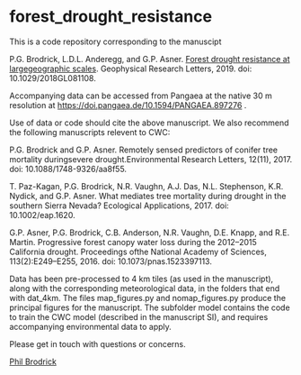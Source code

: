 # forest_drought_resistance

This is a code repository corresponding to the manuscipt

P.G. Brodrick, L.D.L. Anderegg, and G.P. Asner. [Forest drought resistance at largegeographic scales](https://agupubs.onlinelibrary.wiley.com/doi/full/10.1029/2018GL081108). Geophysical Research Letters, 2019. doi: 10.1029/2018GL081108.

Accompanying data can be accessed from Pangaea at the native 30 m resolution at https://doi.pangaea.de/10.1594/PANGAEA.897276 .

Use of data or code should cite the above manuscript.  We also recommend the following manuscripts relevent to CWC:

P.G. Brodrick and G.P. Asner. Remotely sensed predictors of conifer tree mortality duringsevere drought.Environmental Research Letters, 12(11), 2017. doi: 10.1088/1748-9326/aa8f55.

T. Paz-Kagan, P.G. Brodrick, N.R. Vaughn, A.J. Das, N.L. Stephenson, K.R. Nydick, and G.P. Asner. What mediates tree mortality during drought in the southern Sierra Nevada? Ecological Applications, 2017. doi: 10.1002/eap.1620.

G.P. Asner, P.G. Brodrick, C.B. Anderson, N.R. Vaughn, D.E. Knapp, and R.E. Martin. Progressive forest canopy water loss during the 2012–2015 California drought. Proceedings ofthe National Academy of Sciences, 113(2):E249–E255, 2016. doi: 10.1073/pnas.1523397113.

Data has been pre-processed to 4 km tiles (as used in the manuscript), along with the corresponding meteorological data, in the folders that end with dat_4km.  The files map_figures.py and nomap_figures.py produce the principal figures for the manuscript. The subfolder model contains the code to train the CWC model (described in the manuscript SI), and requires accompanying environmental data to apply.

Please get in touch with questions or concerns.

[Phil Brodrick](https://www.philbrodrick.com)
